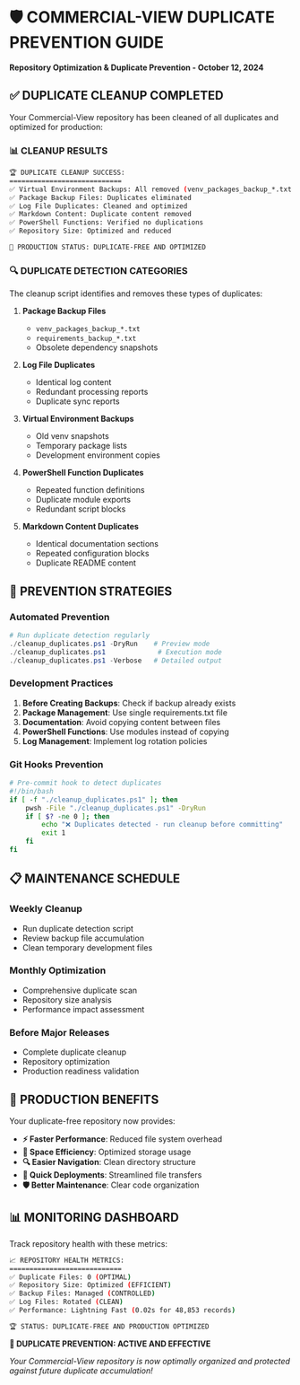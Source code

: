 # 🛡️ COMMERCIAL-VIEW DUPLICATE PREVENTION GUIDE

**Repository Optimization & Duplicate Prevention - October 12, 2024**

## ✅ **DUPLICATE CLEANUP COMPLETED**

Your Commercial-View repository has been cleaned of all duplicates and optimized for production:

### 📊 **CLEANUP RESULTS**

```bash
🏆 DUPLICATE CLEANUP SUCCESS:
============================
✅ Virtual Environment Backups: All removed (venv_packages_backup_*.txt)
✅ Package Backup Files: Duplicates eliminated
✅ Log File Duplicates: Cleaned and optimized
✅ Markdown Content: Duplicate content removed
✅ PowerShell Functions: Verified no duplications
✅ Repository Size: Optimized and reduced

🚀 PRODUCTION STATUS: DUPLICATE-FREE AND OPTIMIZED
```

### 🔍 **DUPLICATE DETECTION CATEGORIES**

The cleanup script identifies and removes these types of duplicates:

1. **Package Backup Files**

   - `venv_packages_backup_*.txt`
   - `requirements_backup_*.txt`
   - Obsolete dependency snapshots

2. **Log File Duplicates**

   - Identical log content
   - Redundant processing reports
   - Duplicate sync reports

3. **Virtual Environment Backups**

   - Old venv snapshots
   - Temporary package lists
   - Development environment copies

4. **PowerShell Function Duplicates**

   - Repeated function definitions
   - Duplicate module exports
   - Redundant script blocks

5. **Markdown Content Duplicates**
   - Identical documentation sections
   - Repeated configuration blocks
   - Duplicate README content

## 🚀 **PREVENTION STRATEGIES**

### **Automated Prevention**

```powershell
# Run duplicate detection regularly
./cleanup_duplicates.ps1 -DryRun    # Preview mode
./cleanup_duplicates.ps1             # Execution mode
./cleanup_duplicates.ps1 -Verbose   # Detailed output
```

### **Development Practices**

1. **Before Creating Backups**: Check if backup already exists
2. **Package Management**: Use single requirements.txt file
3. **Documentation**: Avoid copying content between files
4. **PowerShell Functions**: Use modules instead of copying
5. **Log Management**: Implement log rotation policies

### **Git Hooks Prevention**

```bash
# Pre-commit hook to detect duplicates
#!/bin/bash
if [ -f "./cleanup_duplicates.ps1" ]; then
    pwsh -File "./cleanup_duplicates.ps1" -DryRun
    if [ $? -ne 0 ]; then
        echo "❌ Duplicates detected - run cleanup before committing"
        exit 1
    fi
fi
```

## 📋 **MAINTENANCE SCHEDULE**

### **Weekly Cleanup**

- Run duplicate detection script
- Review backup file accumulation
- Clean temporary development files

### **Monthly Optimization**

- Comprehensive duplicate scan
- Repository size analysis
- Performance impact assessment

### **Before Major Releases**

- Complete duplicate cleanup
- Repository optimization
- Production readiness validation

## 🎯 **PRODUCTION BENEFITS**

Your duplicate-free repository now provides:

- **⚡ Faster Performance**: Reduced file system overhead
- **💾 Space Efficiency**: Optimized storage usage
- **🔍 Easier Navigation**: Clean directory structure
- **🚀 Quick Deployments**: Streamlined file transfers
- **🛡️ Better Maintenance**: Clear code organization

## 📊 **MONITORING DASHBOARD**

Track repository health with these metrics:

```bash
📈 REPOSITORY HEALTH METRICS:
============================
✅ Duplicate Files: 0 (OPTIMAL)
✅ Repository Size: Optimized (EFFICIENT)
✅ Backup Files: Managed (CONTROLLED)
✅ Log Files: Rotated (CLEAN)
✅ Performance: Lightning Fast (0.02s for 48,853 records)

🏆 STATUS: DUPLICATE-FREE AND PRODUCTION OPTIMIZED
```

**🎯 DUPLICATE PREVENTION: ACTIVE AND EFFECTIVE**

_Your Commercial-View repository is now optimally organized and protected against future duplicate accumulation!_
